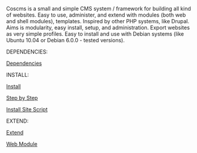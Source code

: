 Coscms is a small and simple CMS system / framework for building all kind of websites. Easy to use, administer, and extend with modules (both web and shell modules), templates. Inspired by other PHP systems, like Drupal. Aims is modularity, easy install, setup, and administration. Export websites as very simple profiles. Easy to install and use with Debian systems (like Ubuntu 10.04  or Debian 6.0.0 - tested versions).  

DEPENDENCIES: 

[Dependencies](http://coscms.org/content/article/view/43)

INSTALL: 

[Install](http://coscms.org/content/article/view/43)

[Step by Step](http://coscms.org/content/article/view/1)

[Install Site Script](http://coscms.org/content/article/view/26)

EXTEND: 

[Extend](http://coscms.org/content/article/view/40)

[Web Module](http://coscms.org/content/article/view/27)

